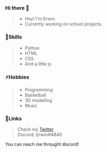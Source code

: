 ### Hi there 👋

>- Hey! I'm Erwin.
>- Currently working on school projects.

### 💬Skills

>- Python
>- HTML
>- CSS
>- And a little js

### ⚡Hobbies

>- Programming
>- Basketball
>- 3D modelling
>- Music

### 🔗Links

 >Check my [Twitter](https://twitter.com/ervvun)  
 >Discord: 𝖤𝗋𝗐𝗂𝗇#4840



You can reach me throught discord!

<!--
**Erwin-afk/Erwin-afk** is a ✨ _special_ ✨ repository because its `README.md` (this file) appears on your GitHub profile.

Here are some ideas to get you started:

- 🔭 I’m currently working on ...
- 🌱 I’m currently learning ...
- 👯 I’m looking to collaborate on ...
- 🤔 I’m looking for help with ...
- 💬 Ask me about ...
- 📫 How to reach me: ...
- 😄 Pronouns: ...
- ⚡ Fun fact: ...
-->
